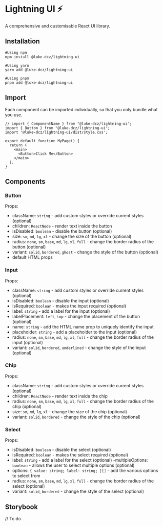 # Lightning UI ⚡️

A comprehensive and customisable React UI library.

## Installation

```
#Using npm
npm install @luke-dcz/lightning-ui

#Using yarn
yarn add @luke-dcz/lightning-ui

#Using pnpm
pnpm add @luke-dcz/lightning-ui
```

## Import

Each component can be imported individually, so that you only bundle what you use.

```
// import { ComponentName } from "@luke-dcz/lightning-ui";
import { Button } from "@luke-dcz/lightning-ui";
import '@luke-dcz/lightning-ui/dist/style.css';

export default function MyPage() {
  return (
    <main>
      <Button>Click Me</Button>
    </main>
  );
}
```

## Components

### Button

Props:

- className: `string` - add custom styles or override current styles (optional)
- children: `ReactNode` - render text inside the button
- isDisabled: `boolean` - disable the button (optional)
- size: `sm`, `md`, `lg`, `xl` - change the size of the button (optional)
- radius: `none`, `sm`, `base`, `md`, `lg`, `xl`, `full` - change the border radius of the button (optional)
- variant: `solid`, `bordered`, `ghost` - change the style of the button (optional)
- default HTML props

### Input

Props:

- className: `string` - add custom styles or override current styles (optional)
- isDisabled: `boolean` - disable the input (optional)
- isRequired: `boolean` - makes the input required (optional)
- label: `string` - add a label for the input (optional)
- labelPlacement: `left`, `top` - change the placement of the button (optional)
- name: `string` - add the HTML name prop to uniquely identify the input
- placeholder: `string` - add a placeholder to the input (optional)
- radius: `none`, `sm`, `base`, `md`, `lg`, `xl`, `full` - change the border radius of the input (optional)
- variant: `solid`, `bordered`, `underlined` - change the style of the input (optional)

### Chip

Props:

- className: `string` - add custom styles or override current styles (optional)
- children: `ReactNode` - render text inside the chip
- radius: `none`, `sm`, `base`, `md`, `lg`, `xl`, `full` - change the border radius of the chip (optional)
- size: `sm`, `md`, `lg`, `xl` - change the size of the chip (optional)
- variant: `solid`, `bordered` - change the style of the chip (optional)

### Select

Props:

- isDisabled: `boolean` - disable the select (optional)
- isRequired: `boolean` - makes the select required (optional)
- label: `string` - add a label for the select (optional)
  -multipleOptions: `boolean` - allows the user to select multiple options (optional)
- options: `{
  value: string;
  label: string;
}[]` - add the various options to select from
- radius: `none`, `sm`, `base`, `md`, `lg`, `xl`, `full` - change the border radius of the select (optional)
- variant: `solid`, `bordered` - change the style of the select (optional)

## Storybook

// To do
